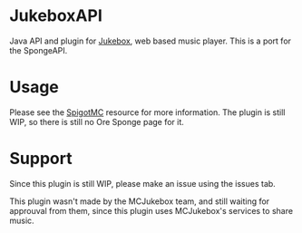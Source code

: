 # JukeboxAPI
Java API and plugin for [Jukebox](https://mcjukebox.net), web based music player.
This is a port for the SpongeAPI.

# Usage
Please see the [SpigotMC](https://www.spigotmc.org/resources/mcjukebox.16024/) resource for more information.
The plugin is still WIP, so there is still no Ore Sponge page for it.

# Support
Since this plugin is still WIP, please make an issue using the issues tab.

This plugin wasn't made by the MCJukebox team, and still waiting for approuval from them, since this plugin uses MCJukebox's services to share music.
